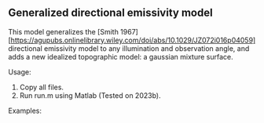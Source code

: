 ## Generalized directional emissivity model
This model generalizes the [Smith 1967][https://agupubs.onlinelibrary.wiley.com/doi/abs/10.1029/JZ072i016p04059] directional emissivity model to any illumination and observation angle, and adds a new idealized topographic model: a gaussian mixture surface.

Usage:
1. Copy all files.
2. Run run.m using Matlab (Tested on 2023b).

Examples:

